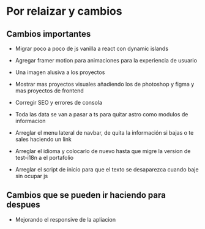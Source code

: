 # Por relaizar y cambios

## Cambios importantes

- Migrar poco a poco de js vanilla a react con dynamic islands

- Agregar framer motion para animaciones para la experiencia de usuario

- Una imagen alusiva a los proyectos

- Mostrar mas proyectos visuales añadiendo los de photoshop y figma y mas proyectos de frontend

- Corregir SEO y errores de consola

- Toda las data se van a pasar a ts para quitar astro como modulos de informacion

- Arreglar el menu lateral de navbar, de quita la información si bajas o te sales haciendo un link

- Arreglar el idioma y colocarlo de nuevo hasta que migre la version de test-i18n a el portafolio 

- Arreglar el script de inicio para que el texto se desaparezca cuando baje sin ocupar js

## Cambios que se pueden ir haciendo para despues

- Mejorando el responsive de la apliacion
